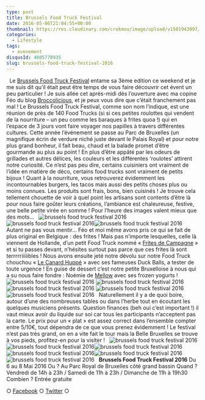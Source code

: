 ```yaml
---
type: post
title: Brussels Food Truck Festival
date: 2016-05-06T21:04:55+00:00
thumbnail: https://res.cloudinary.com/crokmou/image/upload/v1501943897/foodtruck-festival-bruxelles-2016-crokmou-blog-culinaire-11.jpg
categories: 
  - Lifestyle
tags: 
  - evenement
disqusId: 4805770935
slug: brussels-food-truck-festival-2016
---
```


  Le [Brussels Food Truck Festival](http://www.belgianfoodtruckfestival.be) entame sa 3ème edition ce weekend et je me suis dit qu’il était peut être temps de vous faire découvrir cet évent un peu particulier ! Je suis allée cet après-midi dès l’ouverture avec ma copine Féo du blog [Broccolicious](https://broccolicious.wordpress.com/), et je peux vous dire que c’était franchement pas mal ! Le Brussels Food Truck Festival, comme son nom l’indique, est une réunion de près de 140 Food Trucks (si si ces petites roulottes qui vendent de la nourriture – un peu comme les baraques à frites quoa !) qui en l’espace de 3 jours vont faire voyager nos papilles à travers différentes cultures. Cette année l’événement se passe au Parc de Bruxelles (un magnifique écrin de verdure niché juste devant le Palais Royal) et pour notre plus grand bonheur, il fait beau, chaud et la balade promet d’être gourmande au plus au point ! En plus d’être appâté par les odeurs de grillades et autres délices, les couleurs et les différentes ‘roulotes’ attirent notre curiosité. Ce n’est pas peu dire, certains cuisiniers ont vraiment de l’idée en matière de déco, certains food trucks sont vraiment de petits bijoux ! Quant à la nourriture, vous retrouverez évidemment les incontournables burgers, les tacos mais aussi des petits choses plus ou moins connues. Les produits sont frais, bons, bien cuisinés ! Je trouve cela tellement chouette de voir à quel point les artisans sont contents d’être là pour nous faire goûter leurs créations, l’ambiance est chaleureuse, festive, une belle petite virée en somme ! Pour l’heure des images valent mieux que des mots…   ![brussels food truck festival 2016](http://www.crokmou.com/wp-content/uploads/2016/05/foodtruck-festival-bruxelles-2016-crokmou-blog-culinaire-4.jpg) ![brussels food truck festival 2016](http://www.crokmou.com/wp-content/uploads/2016/05/foodtruck-festival-bruxelles-2016-crokmou-blog-culinaire-5.jpg)![brussels food truck festival 2016](http://www.crokmou.com/wp-content/uploads/2016/05/foodtruck-festival-bruxelles-2016-crokmou-blog-culinaire-15.jpg)   Autant ne pas vous mentir… Féo et moi même avons pris ce qui se fait de plus original en Belgique : des frites ! Mais pas n’importe lesquelles, celle là viennent de Hollande, d’un petit Food Truck nommé « [Frites de Campagne](http://www.fritesdecampagne.nl) » et si tu passes devant, n’hésites surtout pas parce que ces frites là sont terrrrriiiiibles ! Nous avons ensuite jeté notre dévolu sur notre Food Truck chouchou « [Le Canard Huppé](http://www.lecanardhuppe.com/) » avec ses fameuses Duck Balls, a tester de toute urgence ! En guise de dessert c’est notre petite Bruxelloise à nous qui a su nous faire fondre : Noémie de [Mellow](http://www.welovemellow.com/) avec ses frozen yogurts !   ![brussels food truck festival 2016](http://www.crokmou.com/wp-content/uploads/2016/05/foodtruck-festival-bruxelles-2016-crokmou-blog-culinaire-6.jpg) ![brussels food truck festival 2016](http://www.crokmou.com/wp-content/uploads/2016/05/foodtruck-festival-bruxelles-2016-crokmou-blog-culinaire-7.jpg)![brussels food truck festival 2016](http://www.crokmou.com/wp-content/uploads/2016/05/foodtruck-festival-bruxelles-2016-crokmou-blog-culinaire-8.jpg) ![brussels food truck festival 2016](http://www.crokmou.com/wp-content/uploads/2016/05/foodtruck-festival-bruxelles-2016-crokmou-blog-culinaire-3.jpg)![brussels food truck festival 2016](http://www.crokmou.com/wp-content/uploads/2016/05/foodtruck-festival-bruxelles-2016-crokmou-blog-culinaire-14.jpg)   Naturellement il y a de quoi boire, autour d’une des nombreuses tables ou dans l’herbe tout en écoutant les quelques musiciens présents. Question finances (beh oui c’est important !) il vaut mieux avoir du liquide sur soi car tous les participants n’acceptent pas la carte. Le prix pour un « plat » est assez correct dans l’ensemble compter entre 5/10€, tout dépendra de ce que vous prenez évidemment ! Le festival n’est pas très grand, on en a vite fait le tour mais la Belle Bruxelles se trouve à vos pieds, profitez-en pour la visiter !   ![brussels food truck festival 2016](http://www.crokmou.com/wp-content/uploads/2016/05/foodtruck-festival-bruxelles-2016-crokmou-blog-culinaire-12.jpg) ![brussels food truck festival 2016](http://www.crokmou.com/wp-content/uploads/2016/05/foodtruck-festival-bruxelles-2016-crokmou-blog-culinaire-10.jpg)![brussels food truck festival 2016](http://www.crokmou.com/wp-content/uploads/2016/05/foodtruck-festival-bruxelles-2016-crokmou-blog-culinaire.jpg)![brussels food truck festival 2016](http://www.crokmou.com/wp-content/uploads/2016/05/foodtruck-festival-bruxelles-2016-crokmou-blog-culinaire-9.jpg)![brussels food truck festival 2016](http://www.crokmou.com/wp-content/uploads/2016/05/foodtruck-festival-bruxelles-2016-crokmou-blog-culinaire-1.jpg)![brussels food truck festival 2016](http://www.crokmou.com/wp-content/uploads/2016/05/foodtruck-festival-bruxelles-2016-crokmou-blog-culinaire-13.jpg)   **Brussels Food Truck Festival 2016** Du 6 au 8 Mai 2016 Ou ? Au Parc Royal de Bruxelles côté grand bassin Quand ? Vendredi de 14h à 23h / Samedi de 11h à 23h / Dimanche de 11h à 19h30 Combien ? Entrée gratuite    

○ [Facebook](https://www.facebook.com/crokmou.blog) ○ [Twitter](https://twitter.com/Crokmou) ○